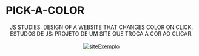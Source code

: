 # PICK-A-COLOR
<div align="center">
JS STUDIES: DESIGN OF A WEBSITE THAT CHANGES COLOR ON CLICK.
<br>
ESTUDOS DE JS: PROJETO DE UM SITE QUE TROCA A COR AO CLICAR.
</div>
<br>
<div align = "center">
  <a href="https://jhonhp7.github.io/PICK-A-COLOR/index.html" target="_blank">
  <img src="https://user-images.githubusercontent.com/97294532/222991781-75ffaeac-4a19-4765-ba97-5c8f23199dc3.png"alt="siteExemplo">
  </a>

</div>
